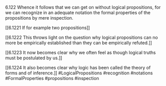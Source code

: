 6.122 Whence it follows that we can get on without logical propositions, for we can recognize in an adequate notation the formal properties of the propositions by mere inspection.

[[6.1221 If for example two propositions]]

[[6.1222 This throws light on the question why logical propositions can no more be empirically established than they can be empirically refuted.]]

[[6.1223 It now becomes clear why we often feel as though logical truths must be postulated by us.]]

[[6.1224 It also becomes clear why logic has been called the theory of forms and of inference.]]
#LogicalPropositions #recognition #notations #FormalProperties #propositions #inspection